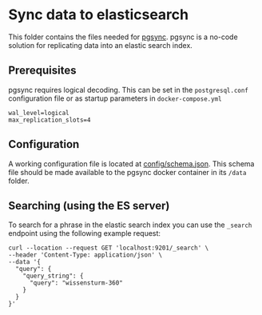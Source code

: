 # Sync data to elasticsearch

This folder contains the files needed for [pgsync](https://github.com/toluaina/). pgsync is a no-code solution for replicating data into an elastic search index.

## Prerequisites

pgsync requires logical decoding. This can be set in the `postgresql.conf` configuration file or as startup parameters in `docker-compose.yml`

```
wal_level=logical
max_replication_slots=4
```

## Configuration

A working configuration file is located at [config/schema.json](config/schema.json). This schema file should be made available to the pgsync docker container in its `/data` folder.

## Searching (using the ES server)

To search for a phrase in the elastic search index you can use the `_search` endpoint using the following example request:

```
curl --location --request GET 'localhost:9201/_search' \
--header 'Content-Type: application/json' \
--data '{
  "query": {
    "query_string": {
      "query": "wissensturm-360"
    }
  }
}'
```
